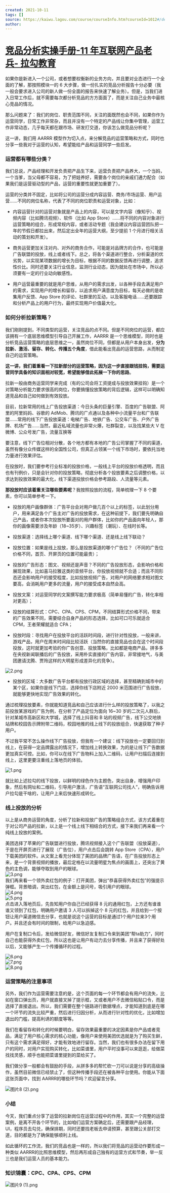 ```yaml
---
created: 2021-10-11
tags: []
source: https://kaiwu.lagou.com/course/courseInfo.htm?courseId=1012#/detail/pc?id=8037
author: 
---
```


# [竞品分析实操手册-11 年互联网产品老兵- 拉勾教育](https://kaiwu.lagou.com/course/courseInfo.htm?courseId=1012#/detail/pc?id=8037)


如果你是新进入一个公司，或者想要权衡新的业务方向，并且要对业态进行一个全面的了解，那按照模块一的 6 大步骤，做一份扎实的竞品分析报告十分必要（我一般会要求进入公司的新人做一份全面的报告来快速了解业务）。但是，当我们进入日常工作后，就不需要每次都分析竞品的方方面面了，而是关注自己业务中最核心竞品的情况。

那么问题来了：我们的岗位、职责范围不同，关注的面既然也会不同，如果你作为运营同学，日常工作非常杂，而且并没有一个特定的产品线让你集中管理，运营工作非常动态，几乎每天都在跟市场、研发打交道，你该怎么做竞品分析呢？

这一讲，我们用 AARRR 模型作为切入点，来分解竞品的运营策略和方式，同时也分享一些我对于运营的认知，希望能给产品和运营同学一些启发。

### 运营都有哪些分类？

我们总说，产品经理和开发负责把产品生下来，运营负责把产品养大，一个当妈，一个当爹，当父母都不容易，为了把娃养好，需要各个岗位的亲戚们通力配合（如果我们是运营驱动型的产品，运营的重要性就更加重要了）。

运营的分类并不固定，比如将公司的运营分成内容运营、商务/市场运营、用户运营……不同的岗位名称，代表了不同的岗位职责和运营对象，比如：

-   内容运营针对的运营对象就是产品上的内容，可以是文字内容（像知乎）、视频内容（比如腾讯视频）、软件（比如 App Store）……将不同的内容对象进行运营策略的组合，形成常规内容，或者活动专题（我会建议内容运营团队把一年的节假日都拉出来，然后定出全年的运营大纲，至少提前 1 个月进行相关活动的策划和开发）。
    
-   商务运营更加关注对内、对外的商务合作，可能是对品牌方的合作，也可能是广告联盟的投放，线上或者线下。总之，将各个渠道进行整合，分析渠道的优劣势，以实现某项数据的增长为目标，根据不同的数据反馈再进行调整，追求性价比。同时还要关注行业信息，监测行业动态，因为就处在市场中，所以必须要有一定的行业动向敏感性。
    
-   用户运营最重要的就是用户思维，从用户的需求出发，以各种手段去满足用户的需求，实现用户的增长和留存，以追求用户满意度为目标，每天必做的是收集用户反馈、App Store 的评论、社群里的互动，以及客服电话……还要跟踪和分析产品上的用户行为，最终实现用户价值最大化。
    

### 如何分析拉新策略？

我们刚刚提到，不同类型的运营，关注竞品的点不同。但是不同岗位的运营，都应该拥有一个底层思维模型引导自己开展工作，AARRR 是一个思维模型，同时也是分析竞品运营策略的底层思维之一，虽然岗位不同，但都是从用户本身出发，**分为拉新、激活、留存、转化、传播五个角度**，借此能看出竞品的运营思路，从而制定自己的运营策略。

**这一讲，我们着重看一下拉新部分的运营策略，因为这一步直接跟钱挂钩，需要运营同学具备的知识面相对较宽，希望能够借此拓展一下你的思路**。

拉新一般由商务运营同学来完成（有的公司会将工资提成与投放效果挂钩）是一个对策略分析能力要求很高的岗位，你要搞懂投放策略的背后逻辑，这样可以明确知道竞品和自己如何做到有效投放。

目前，拉新常用的线上广告投放渠道：今日头条的巨量引擎、百度的广告联盟、阿里的阿里妈妈、谷歌的 AdMob、腾讯的广点通以及各种中小流量平台和广告联盟……常用的线下广告投放渠道：电梯广告、地铁广告、公交车广告、户外广告牌、机场广告……当然，最近私域流量也非常火爆，社群裂变，以及找某些大 V 在微博、公众号发广告，流量互换等

要注意，线下广告位相对分散，各个地方都有本地的广告公司掌握了不同的渠道，虽然有像分众传媒这样的全国性公司，但真正占领某一个线下市场时，要依托当地力量进行效果评估。

在投放时，我们要参考行业标准的投放价格，一般线上平台的投放价格透明，而且也有刊例价，只是会针对你的投放策略，彻底分析各个投放要素之后调整价格，以求达到投放效果的最大化，线下渠道投放价格会参考路段、人流量等元素。

**那投放时应该着重关注哪些要素呢**？我按照投放的流程，简单梳理一下 8 个要素，你可以简单参考一下。

-   投放的用户画像群体：广告平台会对用户做几百个以上的标签，以此划分用户，用来满足各个广告主对广告的投放需求，在这种前提下，我们要先明确自己产品，或者你本次投放所要面对的用户群体，比如你的产品面向年轻人，那你的画像需要涉及年龄（18~35岁）、兴趣标签（潮玩）、在线时长等。
    
-   投放渠道：选择线上哪个渠道、线下哪个渠道、还是线上线下联动？
    
-   投放位置：如果是线上投放，那么是投放渠道的哪个广告位？（不同的广告位价格不同，首页、开屏页的位置可能最贵）；
    
-   投放的广告形态：图文、视频还是声音？不同的广告投放形态，会影响价格和展现效果，比如喜马拉雅这类的音频平台，你投放视频就不合适；而且不同形态还会影响用户的接受程度，比如投放视频广告，对用户的网络要求相对图文要高，会消耗用户更多的流量，用户的接受成本自然会高。
    
-   投放文案：对运营同学的文案撰写能力要求极高（简单易懂的广告，转化率相对更高）；
    
-   投放的结算形式：CPC、CPA、CPS、CPM，不同结算形式价格不同，带来的广告效果不同，需要结合自身产品的形态选择，比如可口可乐就适合 CPM，王者荣耀就适合 CPA；
    
-   投放时段：寻找用户在投放平台的活跃时间段，进行针对性投放，一般来讲，游戏产品，用户在周末时间段比较活跃（当然你的直接竞品也会在这个时间段投放，这时就更加考验的你广告创意、投放策略，比如都是电商产品，拼多多在央视新闻联播后的广告投放，采用朴实直接的广告内容，非常接地气，与美团邀请沈腾、贾玲这样的大明星形成差异化的竞争）。
    

![2.png](https://s0.lgstatic.com/i/image6/M01/55/09/Cgp9HWEjf6OACN7CABhRMxwqSkk119.png)

-   投放的区域：大多数广告平台都有投放行政区域的选择，甚至精确到城市中的某个区，如果你是线下门店，选择你线下店附近 2000 米范围进行广告投放，就能够更快地实现广告效果的转化。
    

通过梳理投放要素，你就能知道竞品和自己应该进行什么样的投放策略了，以我之前投放某游戏的广告为例，在分析了产品定位为面向 16~30 岁的二次元人群后，针对某城市高新区和大学城，选择了线上抖音和 B 站的视频广告，线下公交地铁站牌和校园告示牌附带二维码，校园地推的线上线下的投放组合，快速获取了种子用户。

不过我平常不怎么操作线下广告投放，但我有一个建议：线下投放也一定要回归到线上，在获得一定品牌露出的情况下，增加线上转换效果，为的是让线下广告数据更加真实可控。比如，你可以在线下广告物料上加入二维码，让用户扫描后连接到线上，这里更要注重线上落地页的体验。

![1.png](https://s0.lgstatic.com/i/image6/M00/55/11/CioPOWEjf7CAdknIACR2gMgF2Nw768.png)

就比如上述拉勾的线下投放，以鲜明的绿色作为主题色，突出自身，增强用户印象，然后有网址和二维码，引导用户激活，广告语“互联网公司找人”，明确告诉用户拉勾是干啥的，让用户上来后快速形成转化。

### 线上投放的分析

以上是从商务运营的角度，分析了拉新和投放广告的策略组合方式，该方式着重在于对公司产品的拉新，以上是一个线上线下相结合的方式，接下来我们再来看一个纯线上投放的案例。

美团选择了苹果的广告联盟进行投放，腾讯视频接入这个广告联盟（投放渠道），于是在开屏页进行了展现（广告位），用户点击后会跳转 App Store（CPA），用户下载美团的软件。从文案上看充分体现了美团的品牌广告语，在广告投放形态上来，是一个背景视频的播放，最后定格在以流量明星为焦点的画面上，还突出了黄色的主色调，能够夺取到用户的眼球。  
![3.png](https://s0.lgstatic.com/i/image6/M00/55/11/CioPOWEjf9CAczcuABXr4SoaB4I784.png)  
我们再来看一个领外卖红包的例子：打开美团，弹出“恭喜获得外卖红包”的强提示弹框。背景暗调，突出红包，在金额上是问号，吸引用户的眼球。  
![4.png](https://s0.lgstatic.com/i/image6/M00/55/12/CioPOWEjgCqAIpDsAAewubxqwtU443.png)  
![5.png](https://s0.lgstatic.com/i/image6/M01/55/09/Cgp9HWEjgDOAGG7VABQkN4WIWU8776.png)  
点击进入落地页后，先告知用户你自己已经获得 8 元的通用红包，上方还有谁谁谁又领到了红包，明确用户邀请 3 人可以拆掉这个 8 元的红包，并且给到一个按钮让用户渠道微信去分享，也就是说这个运营的目标是通过1个用户拉来3个用户。并且还会有时间的限制，给用户以急迫感。

用户在复制口令后，发给微信好友，微信好友复制口令来到美团“帮ta助力”，同时自己也能获得外卖红包，所以这也是让用户有动力去分享传播，并且来了获得好处以后，又能够产生一个传播循环的过程。

![6.png](https://s0.lgstatic.com/i/image6/M01/55/09/Cgp9HWEjgK2AGtGLAAvlQ4igviA985.png)  
![7.png](https://s0.lgstatic.com/i/image6/M01/55/09/Cgp9HWEjgLWAFkE3AAqmJg9CHZ8816.png)  
![8.png](https://s0.lgstatic.com/i/image6/M01/55/09/Cgp9HWEjgMCARzAKAAvpPhWvEco902.png)

### 运营策略的注意事项

另外，我们作为运营需要注意的是，这个页面的每一个环节都会有用户的流失，比如在窗口弹出页，用户就直接叉掉了提示框，又或者用户不去微信粘贴口令，而是选择了直接退出。所以，我们需要在整个链路进行数据埋点，才能知道到底是在哪一个环节的流失比较严重，然后进行归因分析，从而进行针对性的优化，比如增加退出的门槛，提高利诱的额度等等。

我们在看留存和转化的时候要明白，留存效果最重要的决定因素是你产品或者竞品，满足了用户核心需求的核心功能，像用户来使用美团优选就是为了购买生鲜，只有这个需求满足得好，才能有效地进行留存。当然，我们也有很多办法在留下用户的同时，对用户实现购买转化，比如菜谱里，用户平时没事可以来逛逛，给做菜找找灵感，顺手也能把菜谱里提到的菜给买了。

我们做分享一般都会有鼓励的手段，从拼多多的帮忙砍一刀可以说是分享的高级操作，虽然目前微信已经禁止了，但这种传播手段还在被各种平台使用。你能从下面这张页面中，找到 AARRR的哪些环节吗？欢迎留言分享。

![图片8 (2).png](https://s0.lgstatic.com/i/image6/M00/55/12/CioPOWEjgPmAEeurAAgKoHKpl7k784.png)

### 小结

今天，我们重点分享了运营的拉新岗位在运营过程中的作用，其实一个完整的运营案例，是离不开各个环节的，比如咱们运营方案确定后，还需要跟产品经理，UI，程序员去勾兑，确保排期，同时还要找老板去申请预算，甚至跟公关部打交道，目的都是为了确保能够顺利上线。

如此循环的工作流，我们的竞品也是一样的，所以我们将竞品的运营动作要形成一种类似 AARRR的比照思维模型，然后再形成自己独有的运营方式和节奏，举一反三也是我们运营人员的基本能力。

### 知识锦囊：CPC、CPA、CPS、CPM

![图片9 (1).png](https://s0.lgstatic.com/i/image6/M00/55/12/CioPOWEjgQCATfYmAAIcRkt5044257.png)
